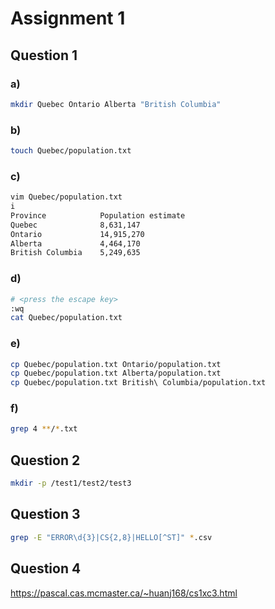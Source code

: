 # Assignment 1

## Question 1

### a)

```bash
mkdir Quebec Ontario Alberta "British Columbia"
```

### b)

```bash
touch Quebec/population.txt
```

### c)

```bash
vim Quebec/population.txt
i
Province            Population estimate
Quebec              8,631,147
Ontario             14,915,270
Alberta             4,464,170
British Columbia    5,249,635
```

### d)

```bash
# <press the escape key>
:wq
cat Quebec/population.txt
```

### e)

```bash
cp Quebec/population.txt Ontario/population.txt
cp Quebec/population.txt Alberta/population.txt
cp Quebec/population.txt British\ Columbia/population.txt
```

### f)

```bash
grep 4 **/*.txt
```

## Question 2

```bash
mkdir -p /test1/test2/test3
```

## Question 3

```bash
grep -E "ERROR\d{3}|CS{2,8}|HELLO[^ST]" *.csv
```

## Question 4

https://pascal.cas.mcmaster.ca/~huanj168/cs1xc3.html